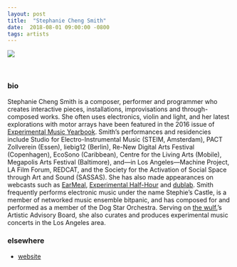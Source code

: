 ```yaml
---
layout: post
title:  "Stephanie Cheng Smith"
date:  2018-08-01 09:00:00 -0800
tags: artists
---
```


![](https://awavepress.com/assets/stephanie-cheng-smith-moca.jpg)

<br/>

### bio
Stephanie Cheng Smith is a composer, performer and programmer who creates interactive pieces, installations, improvisations and through-composed works. She often uses electronics, violin and light, and her latest explorations with motor arrays have been featured in the 2016 issue of [Experimental Music Yearbook](http://experimentalmusicyearbook.com/). Smith’s performances and residencies include Studio for Electro-Instrumental Music (STEIM, Amsterdam), PACT Zollverein (Essen), liebig12 (Berlin), Re-New Digital Arts Festival (Copenhagen), EcoSono (Caribbean), Centre for the Living Arts (Mobile), Megapolis Arts Festival (Baltimore), and—in Los Angeles—Machine Project, LA Film Forum, REDCAT, and the Society for the Activation of Social Space through Art and Sound (SASSAS). She has also made appearances on webcasts such as [EarMeal](http://www.laartstream.com/), [Experimental Half-Hour](http://experimentalhalfhour.com/) and [dublab](http://dublab.com/). Smith frequently performs electronic music under the name Stephie’s Castle, is a member of networked music ensemble bitpanic, and has composed for and performed as a member of the Dog Star Orchestra. Serving on [the wulf.](http://thewulf.org/)’s Artistic Advisory Board, she also curates and produces experimental music concerts in the Los Angeles area.<br/>

### elsewhere

* [website](music.stephiescastle.com)

